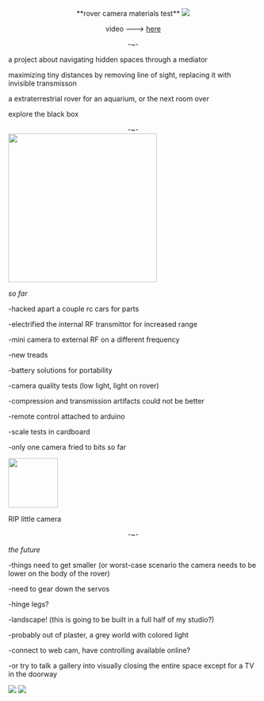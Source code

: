 <center>**rover camera materials test**

<img src=https://pbs.twimg.com/media/CUHazpKWsAAldwO.png>

video ---> <a href=https://youtu.be/mRgyuU1R6jI>here</a>
</center>
<center>-~-</center>

a project about navigating hidden spaces through a mediator

maximizing tiny distances by removing line of sight, replacing it with invisible transmisson

a extraterrestrial rover for an aquarium, or the next room over

explore the black box

<center>-~-</center>

<img src=https://pbs.twimg.com/media/CUHV0RIW4AAsXNu.jpg height="300">

*so far*

-hacked apart a couple rc cars for parts

-electrified the internal RF transmittor for increased range

-mini camera to external RF on a different frequency 

-new treads

-battery solutions for portability

-camera quality tests (low light, light on rover)

-compression and transmission artifacts could not be better

-remote control attached to arduino

-scale tests in cardboard

-only one camera fried to bits so far


<img src=https://pbs.twimg.com/media/CUHeIWIWIAA2rKA.jpg height="100">

RIP little camera


<center>-~-</center>


*the future*

-things need to get smaller (or worst-case scenario the camera needs to be lower on the body of the rover)

-need to gear down the servos

-hinge legs?

-landscape! (this is going to be built in a full half of my studio?)

-probably out of plaster, a grey world with colored light

-connect to web cam, have controlling available online?

-or try to talk a gallery into visually closing the entire space except for a TV in the doorway

<img src=https://pbs.twimg.com/media/CUHeIVGXIAAj7Pg.jpg>
<img src=https://pbs.twimg.com/media/CUHeIVIXAAAtT8b.jpg>
